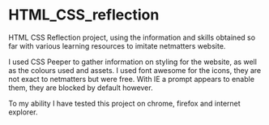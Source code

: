 # HTML_CSS_reflection

HTML CSS Reflection project, using the information and skills obtained so far with various learning resources to imitate netmatters website.

I used CSS Peeper to gather information on styling for the website, as well as the colours used and assets.
I used font awesome for the icons, they are not exact to netmatters but were free.
With IE a prompt appears to enable them, they are blocked by default however.

To my ability I have tested this project on chrome, firefox and internet explorer.


